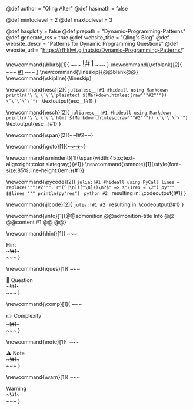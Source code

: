 @def author = "Qling Alter"
@def hasmath = false              <!-- mostly there's no maths on pages -->  

@def mintoclevel = 2              <!-- TOCS only for level h2 and higher -->
@def maxtoclevel = 3              <!-- TOCS only up to level 3 included -->

@def hasplotly = false
@def prepath = "Dynamic-Programming-Patterns"
@def generate_rss = true
@def website_title = "Qling's Blog"
@def website_descr = "Patterns for Dynamic Programming Questions"
@def website_url   = "https://rfhklwt.github.io/Dynamic-Programming-Patterns/"
<!--
Useful HTML snippets
* \blurb{...} for a blurb at the top of a page
* \refblank{...} for a link with target blank
* \lineskip forces skipping of a line somewhere
-->

\newcommand{\blurb}[1]{
    ~~~
    <span style="font-size:24px;font-weight:300;">!#1</span>
    ~~~
}
\newcommand{\refblank}[2]{
    ~~~
    <a href="!#2" target="_blank" rel="noopener noreferrer">#1</a> 
    ~~~
}
\newcommand{\lineskip}{@@blank@@}
\newcommand{\skipline}{\lineskip}

\newcommand{\esc}[2]{
    ```julia:esc__!#1
    #hideall
    using Markdown
    println("\`\`\`\`\`plaintext $(Markdown.htmlesc(raw"""#2""")) \`\`\`\`\`")
    ```
    \textoutput{esc__!#1}
}

\newcommand{\esch}[2]{
    ```julia:esc__!#1
    #hideall
    using Markdown
    println("\`\`\`\`\`html $(Markdown.htmlesc(raw"""#2""")) \`\`\`\`\`")
    ```
    \textoutput{esc__!#1}
}

\newcommand{\span}[2]{~~~<span style="display:inline-block;!#1">~~~!#2~~~</span>~~~}

\newcommand{\goto}[1]{~~~<a href="!#1" id="goto"><span id="check">&check;</span><span id="arrow"><b>&rarr;</b></span></a>~~~}

\newcommand{\smindent}[1]{\span{width:45px;text-align:right;color:slategray;}{#1}}
\newcommand{\smnote}[1]{\style{font-size:85%;line-height:0em;}{#1}}

<!-- Python code blocks -->
\newcommand{\pycode}[2]{
    ```julia:!#1
    #hideall
    using PyCall
    lines = replace("""!#2""", r"(^|\n)([^\n]+)\n?$" => s"\1res = \2")
    py"""
    $$lines
    """
    println(py"res")
    ```
    ```python
    #2
    ```
    resulting in:
    \codeoutput{!#1}
}

<!-- Julia code blocks -->
\newcommand{\jlcode}[2]{
    ```julia:!#1
    #2
    ```
    resulting in:
    \codeoutput{!#1}
}

\newcommand{\info}[1]{@@admonition @@admonition-title Info @@ @@content #1 @@ @@}

<!-- Hint -->
\newcommand{\hint}[1]{
    ~~~
    <div class="admonition hint">
        <div class="admonition-title">Hint</div>
        <div class="admonition-content">~~~!#1~~~</div>
    </div>
    ~~~
}

<!-- Question -->
\newcommand{\ques}[1]{
    ~~~
    <div class="admonition question">
        <div class="admonition-title">🙋 Question</div>
        <div class="admonition-content">~~~!#1~~~</div>
    </div>
    ~~~
}

<!-- Complexity -->
\newcommand{\comp}[1]{
    ~~~
    <div class="admonition complexity">
        <div class="admonition-title">👉 Complexity</div>
        <div class="admonition-content">~~~!#1~~~</div>
    </div>
    ~~~
}

<!-- Note -->
\newcommand{\note}[1]{
    ~~~
    <div class="admonition note">
        <div class="admonition-title">⚠ Note</div>
        <div class="admonition-content">~~~!#1~~~</div>
    </div>
    ~~~
}

<!-- Warning -->
\newcommand{\warn}[1]{
    ~~~
    <div class="admonition warning">
        <div class="admonition-title">Warning</div>
        <div class="admonition-content">~~~!#1~~~</div>
    </div>
    ~~~
}

